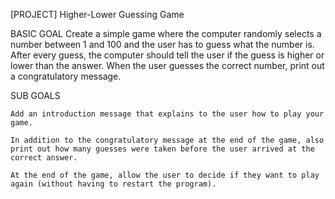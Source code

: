 [PROJECT] Higher-Lower Guessing Game

BASIC GOAL Create a simple game where the computer randomly selects a number between 1 and 100 and the user has to guess what the number is. After every guess, the computer should tell the user if the guess is higher or lower than the answer. When the user guesses the correct number, print out a congratulatory message.

SUB GOALS

    Add an introduction message that explains to the user how to play your game.

    In addition to the congratulatory message at the end of the game, also print out how many guesses were taken before the user arrived at the correct answer.

    At the end of the game, allow the user to decide if they want to play again (without having to restart the program).